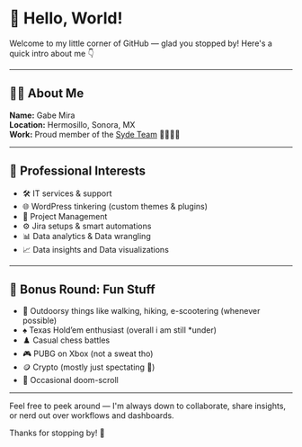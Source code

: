# 👋 Hello, World!

Welcome to my little corner of GitHub — glad you stopped by! Here's a quick intro about me 👇

---

## 🧑‍💻 About Me

**Name:** Gabe Mira  
**Location:** Hermosillo, Sonora, MX  
**Work:** Proud member of the [Syde Team](https://syde.com) 💚💚🚀🚀

---

## 💼 Professional Interests

- 🛠️ IT services & support
- 🌐 WordPress tinkering (custom themes & plugins)
- 🧩 Project Management
- ⚙️ Jira setups & smart automations
- 📊 Data analytics & Data wrangling
- 📈 Data insights and Data visualizations 


---

## 🎯 Bonus Round: Fun Stuff

- 🥾 Outdoorsy things like walking, hiking, e-scootering (whenever possible)
- ♠️ Texas Hold’em enthusiast (overall i am still *under)
- ♟️ Casual chess battles
- 🎮 PUBG on Xbox (not a sweat tho)
- 🪙 Crypto (mostly just spectating 🫣)
- 📱 Occasional doom-scroll

---

Feel free to peek around — I'm always down to collaborate, share insights, or nerd out over workflows and dashboards.

Thanks for stopping by! 🌟
